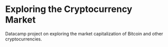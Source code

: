 # Exploring the Cryptocurrency Market
Datacamp project on exploring the market capitalization of Bitcoin and other cryptocurrencies.
